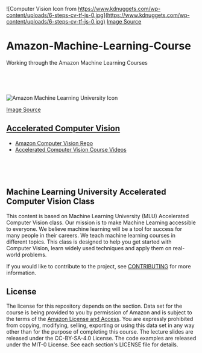![Computer Vision Icon from https://www.kdnuggets.com/wp-content/uploads/6-steps-cv-tf-js-0.jpg](https://www.kdnuggets.com/wp-content/uploads/6-steps-cv-tf-js-0.jpg)
[Image Source](https://i.imgur.com/V6uxcpY.jpg)

# Amazon-Machine-Learning-Course
Working through the Amazon Machine Learning Courses

&nbsp; 

&nbsp;

![Amazon Machine Learning University Icon](https://github.com/Jadams29/Amazon-Machine-Learning-Courses/blob/master/misc/Icons/MLU_Logo.png)

[Image Source](https://github.com/aws-samples/aws-machine-learning-university-accelerated-nlp)
&nbsp;

## [Accelerated Computer Vision]()
- [Amazon Computer Vision Repo](https://github.com/aws-samples/aws-machine-learning-university-accelerated-cv)
- [Accelerated Computer Vision Course Videos](https://www.youtube.com/watch?v=_6CFi2CO2AI&list=PL8P_Z6C4GcuU4knhhCouJujFZ2tTqU-Ta)

&nbsp; 

&nbsp;

## Machine Learning University Accelerated Computer Vision Class

This content is based on Machine Learning University (MLU) Accelerated Computer Vision class. Our mission is to make Machine Learning accessible to everyone. We believe machine learning will be a tool for success for many people in their careers. We teach machine learning courses in different topics. This class is designed to help you get started with Computer Vision, learn widely used techniques and apply them on real-world problems.

If you would like to contribute to the project, see [CONTRIBUTING](CONTRIBUTING.md) for more information.

## License

The license for this repository depends on the section.  Data set for the course is being provided to you by permission of Amazon and is subject to the terms of the [Amazon License and Access](https://www.amazon.com/gp/help/customer/display.html?nodeId=201909000). You are expressly prohibited from copying, modifying, selling, exporting or using this data set in any way other than for the purpose of completing this course. The lecture slides are released under the CC-BY-SA-4.0 License.  The code examples are released under the MIT-0 License. See each section's LICENSE file for details.
